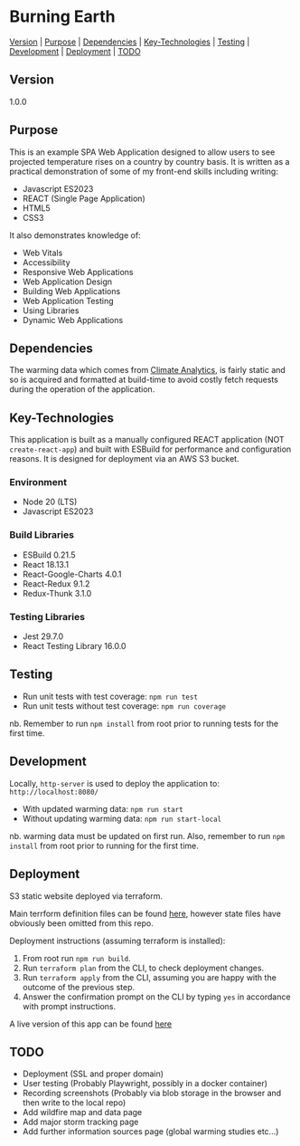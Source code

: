 # Burning Earth

[Version](#version) | [Purpose](#purpose) | [Dependencies](#dependencies) | [Key-Technologies](#key-technologies) | [Testing](#testing) | [Development](#development) | [Deployment](#deployment) | [TODO](#todo)

## Version

1.0.0

## Purpose

This is an example SPA Web Application designed to allow users to see projected temperature rises on a country by country basis. It is written as a practical demonstration of some of my front-end skills including writing:

- Javascript ES2023
- REACT (Single Page Application)
- HTML5
- CSS3

It also demonstrates knowledge of:

- Web Vitals
- Accessibility
- Responsive Web Applications
- Web Application Design
- Building Web Applications
- Web Application Testing
- Using Libraries
- Dynamic Web Applications

## Dependencies

The warming data which comes from [Climate Analytics](https://climateanalytics.org/), is fairly static and so is acquired and formatted at build-time to avoid costly fetch requests during the operation of the application.

## Key-Technologies

This application is built as a manually configured REACT application (NOT `create-react-app`) and built with ESBuild for performance and configuration reasons. It is designed for deployment via an AWS S3 bucket.

### Environment
- Node 20 (LTS)
- Javascript ES2023

### Build Libraries
- ESBuild 0.21.5
- React 18.13.1
- React-Google-Charts 4.0.1
- React-Redux 9.1.2
- Redux-Thunk 3.1.0

### Testing Libraries
- Jest 29.7.0
- React Testing Library 16.0.0

## Testing

- Run unit tests with test coverage: `npm run test`
- Run unit tests without test coverage: `npm run coverage`

nb. Remember to run `npm install` from root prior to running tests for the first time.

## Development

Locally, `http-server` is used to deploy the application to: `http://localhost:8080/`

- With updated warming data: `npm run start`
- Without updating warming data: `npm run start-local`

nb. warming data must be updated on first run. Also, remember to run `npm install` from root prior to running for the first time.

## Deployment

S3 static website deployed via terraform.

Main terrform definition files can be found [here](./deployment/), however state files have obviously been omitted from this repo.

Deployment instructions (assuming terraform is installed):

1. From root run `npm run build`.
2. Run `terraform plan` from the CLI, to check deployment changes.
3. Run `terraform apply` from the CLI, assuming you are happy with the outcome of the previous step.
4. Answer the confirmation prompt on the CLI by typing `yes` in accordance with prompt instructions.

A live version of this app can be found [here](http://burning-earth.s3-website.eu-west-2.amazonaws.com/)

## TODO

- Deployment (SSL and proper domain)
- User testing (Probably Playwright, possibly in a docker container)
- Recording screenshots (Probably via blob storage in the browser and then write to the local repo)
- Add wildfire map and data page
- Add major storm tracking page
- Add further information sources page (global warming studies etc...)